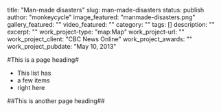 title: "Man-made disasters"
slug: man-made-disasters
status: publish
author: "monkeycycle"
image_featured: "manmade-disasters.png"
gallery_featured: ""
video_featured: ""
category: ""
tags: []
description: ""
excerpt: ""
work_project-type: "map:Map"
work_project-url: ""
work_project_client: "CBC News Online"
work_project_awards: ""
work_project_pubdate: "May 10, 2013"


#This is a page heading#

* This list has
* a few items
* right here

##This is another page heading##
